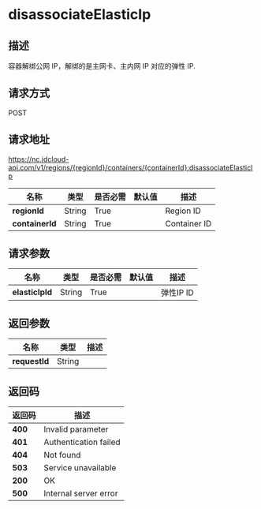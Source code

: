 # disassociateElasticIp


## 描述
容器解绑公网 IP，解绑的是主网卡、主内网 IP 对应的弹性 IP.


## 请求方式
POST

## 请求地址
https://nc.jdcloud-api.com/v1/regions/{regionId}/containers/{containerId}:disassociateElasticIp

|名称|类型|是否必需|默认值|描述|
|---|---|---|---|---|
|**regionId**|String|True| |Region ID|
|**containerId**|String|True| |Container ID|

## 请求参数
|名称|类型|是否必需|默认值|描述|
|---|---|---|---|---|
|**elasticIpId**|String|True| |弹性IP ID|


## 返回参数
|名称|类型|描述|
|---|---|---|
|**requestId**|String| |


## 返回码
|返回码|描述|
|---|---|
|**400**|Invalid parameter|
|**401**|Authentication failed|
|**404**|Not found|
|**503**|Service unavailable|
|**200**|OK|
|**500**|Internal server error|
